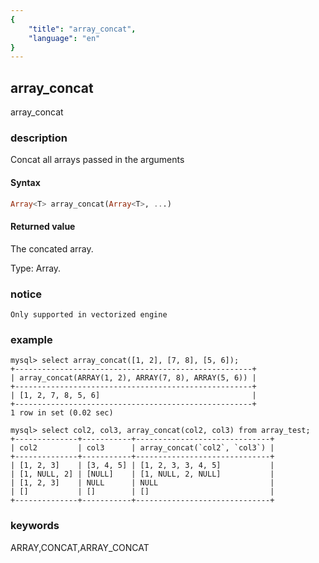 ```yaml
---
{
    "title": "array_concat",
    "language": "en"
}
---
```


<!-- 
Licensed to the Apache Software Foundation (ASF) under one
or more contributor license agreements.  See the NOTICE file
distributed with this work for additional information
regarding copyright ownership.  The ASF licenses this file
to you under the Apache License, Version 2.0 (the
"License"); you may not use this file except in compliance
with the License.  You may obtain a copy of the License at
  http://www.apache.org/licenses/LICENSE-2.0
Unless required by applicable law or agreed to in writing,
software distributed under the License is distributed on an
"AS IS" BASIS, WITHOUT WARRANTIES OR CONDITIONS OF ANY
KIND, either express or implied.  See the License for the
specific language governing permissions and limitations
under the License.
-->

## array_concat

<version since="2.0.0">

array_concat

</version>

### description

Concat all arrays passed in the arguments

#### Syntax

```sql
Array<T> array_concat(Array<T>, ...)
```

#### Returned value

The concated array.

Type: Array.

### notice

`Only supported in vectorized engine`

### example

```
mysql> select array_concat([1, 2], [7, 8], [5, 6]);
+-----------------------------------------------------+
| array_concat(ARRAY(1, 2), ARRAY(7, 8), ARRAY(5, 6)) |
+-----------------------------------------------------+
| [1, 2, 7, 8, 5, 6]                                  |
+-----------------------------------------------------+
1 row in set (0.02 sec)

mysql> select col2, col3, array_concat(col2, col3) from array_test;
+--------------+-----------+------------------------------+
| col2         | col3      | array_concat(`col2`, `col3`) |
+--------------+-----------+------------------------------+
| [1, 2, 3]    | [3, 4, 5] | [1, 2, 3, 3, 4, 5]           |
| [1, NULL, 2] | [NULL]    | [1, NULL, 2, NULL]           |
| [1, 2, 3]    | NULL      | NULL                         |
| []           | []        | []                           |
+--------------+-----------+------------------------------+
```

### keywords

ARRAY,CONCAT,ARRAY_CONCAT